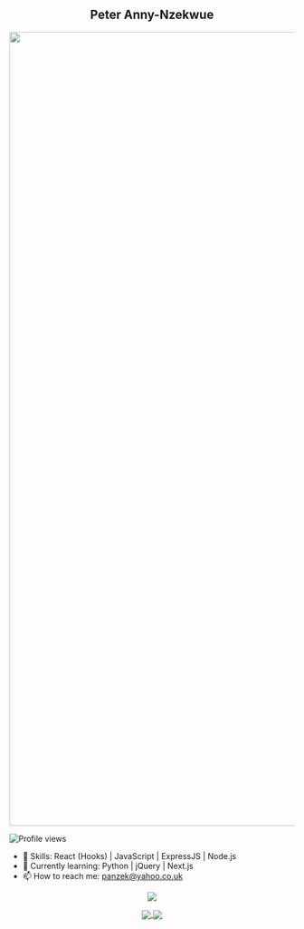 
<h2 align="center">Peter Anny-Nzekwue</h2>

<p align="center">
  <img width="1400" src="https://xclusive.ng/wp-content/uploads/2022/01/panzek_github.jpg" alt="Panzek">
</p>



![Profile views](https://gpvc.arturio.dev/iPanzek)  
- 💬 Skills: React (Hooks) | JavaScript | ExpressJS | Node.js  
- 🌱 Currently learning: Python | jQuery | Next.js 
- 📫 How to reach me: panzek@yahoo.co.uk 

<p align="center">
<a href="https://github.com/ipanzek/github-streak-stats">
  <img align="center" src="https://github-readme-streak-stats.herokuapp.com/?user=iPanzek" />
</a>

</p>

<p align="center">
<a href="https://github.com/ipanzek/github-readme-stats">
  <img align="center" src="https://github-readme-stats.vercel.app/api?username=ipanzek&show_icons=true&theme=radical" />
</a>
<a href="https://github.com/ipanzek/github-readme-stats">
  <img align="center" src="https://github-readme-stats.vercel.app/api/top-langs/?username=ipanzek&layout=compact)](https://github.com/ipanzek/github-readme-stats" />
</a>
</p>
